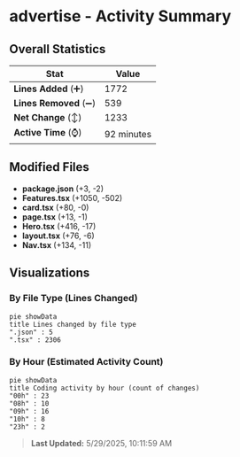 # advertise - Activity Summary 

## Overall Statistics

| Stat                   | Value                                                             |
| ---------------------- | ----------------------------------------------------------------- |
| **Lines Added** (➕)   | 1772                                          |
| **Lines Removed** (➖) | 539                                        |
| **Net Change** (↕)    | 1233                |
| **Active Time** (⌚)   | 92 minutes |


## Modified Files
- **package.json** (+3, -2)
- **Features.tsx** (+1050, -502)
- **card.tsx** (+80, -0)
- **page.tsx** (+13, -1)
- **Hero.tsx** (+416, -17)
- **layout.tsx** (+76, -6)
- **Nav.tsx** (+134, -11)

## Visualizations

### By File Type (Lines Changed)

```mermaid
pie showData
title Lines changed by file type
".json" : 5
".tsx" : 2306
```

### By Hour (Estimated Activity Count)

```mermaid
pie showData
title Coding activity by hour (count of changes)
"00h" : 23
"08h" : 10
"09h" : 16
"10h" : 8
"23h" : 2
```


> **Last Updated:** 5/29/2025, 10:11:59 AM